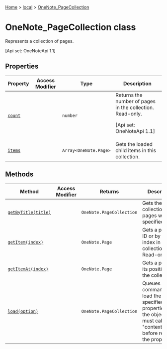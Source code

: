 [Home](./index) &gt; [local](local.md) &gt; [OneNote\_PageCollection](local.onenote_pagecollection.md)

# OneNote\_PageCollection class

Represents a collection of pages. 

 \[Api set: OneNoteApi 1.1\]

## Properties

|  Property | Access Modifier | Type | Description |
|  --- | --- | --- | --- |
|  [`count`](local.onenote_pagecollection.count.md) |  | `number` | Returns the number of pages in the collection. Read-only. <p/> \[Api set: OneNoteApi 1.1\] |
|  [`items`](local.onenote_pagecollection.items.md) |  | `Array<OneNote.Page>` | Gets the loaded child items in this collection. |

## Methods

|  Method | Access Modifier | Returns | Description |
|  --- | --- | --- | --- |
|  [`getByTitle(title)`](local.onenote_pagecollection.getbytitle.md) |  | `OneNote.PageCollection` | Gets the collection of pages with the specified title. |
|  [`getItem(index)`](local.onenote_pagecollection.getitem.md) |  | `OneNote.Page` | Gets a page by ID or by its index in the collection. Read-only. |
|  [`getItemAt(index)`](local.onenote_pagecollection.getitemat.md) |  | `OneNote.Page` | Gets a page on its position in the collection. |
|  [`load(option)`](local.onenote_pagecollection.load.md) |  | `OneNote.PageCollection` | Queues up a command to load the specified properties of the object. You must call "context.sync()" before reading the properties. |

